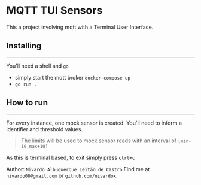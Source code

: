 # MQTT TUI Sensors
This a project involving mqtt with a Terminal User Interface.
## Installing

---

You'll need a shell and `go`

- simply start the mqtt broker 
`docker-compose up`
- `go run .`

## How to run

---

For every instance, one mock sensor is created. 
You'll need to inform a identifier and threshold values. 
> The limits will be used to mock sensor reads with an interval of `[min-10,max+10]`

As this is terminal based, to exit simply press `ctrl+c`

Author: `Nivardo Albuquerque Leitão de Castro` Find me at `nivardo00@gmail.com` or `github.com/nivardox`.